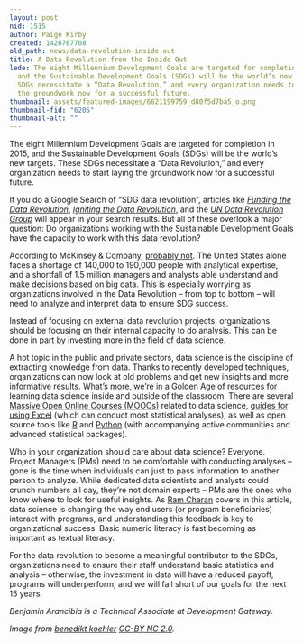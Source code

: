 ```yaml
---
layout: post
nid: 1515
author: Paige Kirby
created: 1426767708
old_path: news/data-revolution-inside-out
title: A Data Revolution from the Inside Out
lede: The eight Millennium Development Goals are targeted for completion in 2015,
  and the Sustainable Development Goals (SDGs) will be the world’s new targets. These
  SDGs necessitate a “Data Revolution,” and every organization needs to start laying
  the groundwork now for a successful future.
thumbnail: assets/featured-images/6621199759_d80f5d7ba5_o.png
thumbnail-fid: "6205"
thumbnail-alt: ""
---
```


The eight Millennium Development Goals are targeted for completion in 2015, and the Sustainable Development Goals (SDGs) will be the world’s new targets. These SDGs necessitate a “Data Revolution,” and every organization needs to start laying the groundwork now for a successful future.

If you do a Google Search of “SDG data revolution”, articles like *[Funding the Data Revolution](http://blogs.worldbank.org/opendata/funding-data-revolution)*, *[Igniting the Data Revolution](http://blogs.worldbank.org/opendata/igniting-data-revolution-post-2015-now)*, and the *[UN Data Revolution Group](http://www.undatarevolution.org/)* will appear in your search results. But all of these overlook a major question: Do organizations working with the Sustainable Development Goals have the capacity to work with this data revolution?

According to McKinsey & Company, [probably not](http://www.mckinsey.com/features/big_data). The United States alone faces a shortage of 140,000 to 190,000 people with analytical expertise, and a shortfall of 1.5 million managers and analysts able understand and make decisions based on big data. This is especially worrying as organizations involved in the Data Revolution – from top to bottom – will need to analyze and interpret data to ensure SDG success.

Instead of focusing on external data revolution projects, organizations should be focusing on their internal capacity to do analysis. This can be done in part by investing more in the field of data science.

A hot topic in the public and private sectors, data science is the discipline of extracting knowledge from data. Thanks to recently developed techniques, organizations can now look at old problems and get new insights and more informative results. What’s more, we’re in a Golden Age of resources for learning data science inside and outside of the classroom. There are several [Massive Open Online Courses (MOOCs)](https://www.edx.org/course?search_query=data+science) related to data science, [guides for using Excel](http://www.real-statistics.com/) (which can conduct most statistical analyses), as well as open source tools like [R](http://www.r-project.org/) and [Python](https://www.python.org/) (with accompanying active communities and advanced statistical packages).

Who in your organization should care about data science? Everyone. Project Managers (PMs) need to be comfortable with conducting analyses – gone is the time when individuals can just to pass information to another person to analyze. While dedicated data scientists and analysts could crunch numbers all day, they’re not domain experts – PMs are the ones who know where to look for useful insights. As [Ram Charan](http://fortune.com/2015/01/22/the-algorithmic-ceo/) covers in this article, data science is changing the way end users (or program beneficiaries) interact with programs, and understanding this feedback is key to organizational success. Basic numeric literacy is fast becoming as important as textual literacy.

For the data revolution to become a meaningful contributor to the SDGs, organizations need to ensure their staff understand basic statistics and analysis – otherwise, the investment in data will have a reduced payoff, programs will underperform, and we will fall short of our goals for the next 15 years.

*Benjamin Arancibia is a Technical Associate at Development Gateway.*

*Image from [benedikt koehler](https://www.flickr.com/photos/metaroll/6621199759) [CC-BY NC 2.0](https://creativecommons.org/licenses/by-nc/2.0/).*

